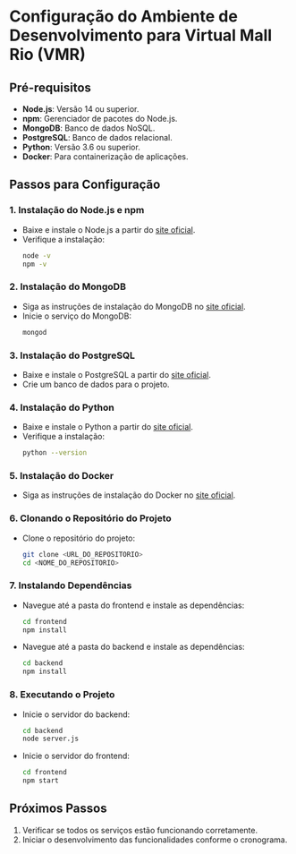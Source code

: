 # Configuração do Ambiente de Desenvolvimento para Virtual Mall Rio (VMR)

## Pré-requisitos
- **Node.js**: Versão 14 ou superior.
- **npm**: Gerenciador de pacotes do Node.js.
- **MongoDB**: Banco de dados NoSQL.
- **PostgreSQL**: Banco de dados relacional.
- **Python**: Versão 3.6 ou superior.
- **Docker**: Para containerização de aplicações.

## Passos para Configuração

### 1. Instalação do Node.js e npm
- Baixe e instale o Node.js a partir do [site oficial](https://nodejs.org/).
- Verifique a instalação:
  ```bash
  node -v
  npm -v
  ```

### 2. Instalação do MongoDB
- Siga as instruções de instalação do MongoDB no [site oficial](https://www.mongodb.com/try/download/community).
- Inicie o serviço do MongoDB:
  ```bash
  mongod
  ```

### 3. Instalação do PostgreSQL
- Baixe e instale o PostgreSQL a partir do [site oficial](https://www.postgresql.org/download/).
- Crie um banco de dados para o projeto.

### 4. Instalação do Python
- Baixe e instale o Python a partir do [site oficial](https://www.python.org/downloads/).
- Verifique a instalação:
  ```bash
  python --version
  ```

### 5. Instalação do Docker
- Siga as instruções de instalação do Docker no [site oficial](https://docs.docker.com/get-docker/).

### 6. Clonando o Repositório do Projeto
- Clone o repositório do projeto:
  ```bash
  git clone <URL_DO_REPOSITORIO>
  cd <NOME_DO_REPOSITORIO>
  ```

### 7. Instalando Dependências
- Navegue até a pasta do frontend e instale as dependências:
  ```bash
  cd frontend
  npm install
  ```

- Navegue até a pasta do backend e instale as dependências:
  ```bash
  cd backend
  npm install
  ```

### 8. Executando o Projeto
- Inicie o servidor do backend:
  ```bash
  cd backend
  node server.js
  ```

- Inicie o servidor do frontend:
  ```bash
  cd frontend
  npm start
  ```

## Próximos Passos
1. Verificar se todos os serviços estão funcionando corretamente.
2. Iniciar o desenvolvimento das funcionalidades conforme o cronograma.
